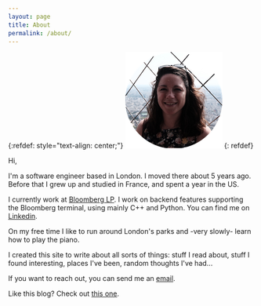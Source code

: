 ```yaml
---
layout: page
title: About
permalink: /about/
---
```


{:refdef: style="text-align: center;"}
![me](/img/me.png)
{: refdef}

Hi,

I'm a software engineer based in London. I moved there about 5 years ago. Before that I grew up and studied in France, and spent a year in the US.

I currently work at [Bloomberg LP](https://www.bloomberg.com/london/). I work on backend features supporting the Bloomberg terminal, using mainly C++ and Python. You can find me on [Linkedin](https://www.linkedin.com/in/nina-martin-20b4648b/).

On my free time I like to run around London's parks and -very slowly- learn how to play the piano.  

I created this site to write about all sorts of things: stuff I read about, stuff I found interesting, places I've been, random thoughts I've had...

If you want to reach out, you can send me an [email](mailto:nina.utc@gmail.com).

Like this blog? Check out [this one](https://jackmorris.xyz/).